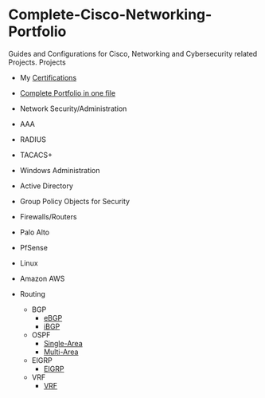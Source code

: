 # Complete-Cisco-Networking-Portfolio

Guides and Configurations for Cisco, Networking and Cybersecurity related Projects.
Projects
* My [Certifications](https://github.com/BrennenT/Complete-Cisco-Networking-Portfolio/blob/main/Portfolio/Certifications_.docx)
* [Complete Portfolio in one file](https://github.com/BrennenT/Complete-Cisco-Networking-Portfolio/blob/main/Portfolio/Complete%20Networking%20Portfolio%20Brennen%20Tse.docx)



* Network Security/Administration
 * AAA
  * RADIUS
  * TACACS+
 * Windows Administration
  * Active Directory
  * Group Policy Objects for Security
 * Firewalls/Routers
  * Palo Alto
  * PfSense



* Linux
* Amazon AWS
* Routing
  * BGP
    * [eBGP](https://github.com/BrennenT/Complete-Cisco-Networking-Portfolio/blob/main/Portfolio/Configuring%20eBGP%20Redistribution.docx)
    * [iBGP](https://github.com/BrennenT/Complete-Cisco-Networking-Portfolio/blob/main/Portfolio/Configuring%20iBGP%20Routing.docx)
  * OSPF
    * [Single-Area](https://github.com/BrennenT/Complete-Cisco-Networking-Portfolio/blob/main/Portfolio/Configuring%20Single-Area%20OSPF.docx)
    * [Multi-Area](https://github.com/BrennenT/Complete-Cisco-Networking-Portfolio/blob/main/Portfolio/Configuring%20Multi-Area%20OSPF.docx)
  * EIGRP
    * [EIGRP](https://github.com/BrennenT/Complete-Cisco-Networking-Portfolio/blob/main/Portfolio/Configuring%20EIGRP.docx)
  * VRF
    * [VRF](https://github.com/BrennenT/Complete-Cisco-Networking-Portfolio/blob/main/Portfolio/VRF%20Lite.docx)


